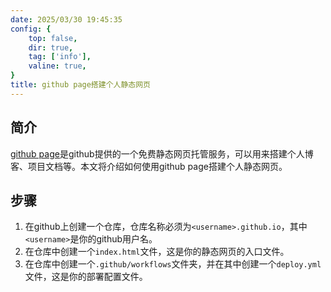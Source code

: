 ```yaml
---
date: 2025/03/30 19:45:35 
config: {
    top: false,
    dir: true,
    tag: ['info'],
    valine: true,
}
title: github page搭建个人静态网页
---
```


## 简介
[github page](https://pages.github.com/)是github提供的一个免费静态网页托管服务，可以用来搭建个人博客、项目文档等。本文将介绍如何使用github page搭建个人静态网页。

## 步骤
1. 在github上创建一个仓库，仓库名称必须为`<username>.github.io`，其中`<username>`是你的github用户名。
2. 在仓库中创建一个`index.html`文件，这是你的静态网页的入口文件。
3. 在仓库中创建一个`.github/workflows`文件夹，并在其中创建一个`deploy.yml`文件，这是你的部署配置文件。